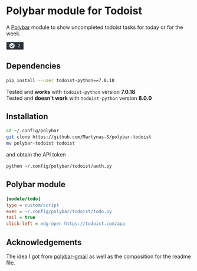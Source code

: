 # Polybar module for Todoist

A [Polybar](https://github.com/jaagr/polybar) module to show uncompleted todoist
tasks for today or for the week.

![preview](https://github.com/Martynas-S/polybar-todoist/raw/master/preview.png)

## Dependencies

```sh
pip install --user todoist-python==7.0.18
```

Tested and **works** with `todoist-python` version **7.0.18**  
Tested and **doesn't work** with `todoist-python` version **8.0.0**

## Installation

```sh
cd ~/.config/polybar
git clone https://github.com/Martynas-S/polybar-todoist
mv polybar-todoist todoist
```

and obtain the API token

```sh
python ~/.config/polybar/todoist/auth.py
```

## Polybar module

```ini
[module/todo]
type = custom/script
exec = ~/.config/polybar/todoist/todo.py
tail = true
click-left = xdg-open https://todoist.com/app
```

## Acknowledgements

The idea I got from [polybar-gmail](https://github.com/vyachkonovalov/polybar-gmail)
as well as the composition for the readme file.
